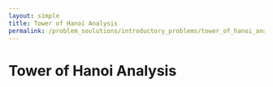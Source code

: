 ```yaml
---
layout: simple
title: Tower of Hanoi Analysis
permalink: /problem_soulutions/introductory_problems/tower_of_hanoi_analysis/
---
```


# Tower of Hanoi Analysis
